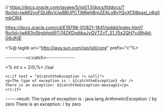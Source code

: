 //
https://docs.oracle.com/javaee/5/jstl/1.1/docs/tlddocs/?fbclid=IwAR2yoFQUjByVJwBBUPCTiMIlehBrpZEALoByYQyXf3I8pasl_n8g0mbClR4

https://docs.oracle.com/cd/E19798-01/821-1841/gjddd/index.html?fbclid=IwAR3n0bgIdgdi9Tj74ZKDxdtkaJyQVTZyT_S1_f5x2QH7yJ8h4d-G6uftjlE


<%@ taglib  uri="http://java.sun.com/jsp/jstl/core" prefix="c"%>

----------<c:catch>--------------
<body>  
    <c:catch var ="catchtheException">  
    <% int x = 2/0;%>  //sai
    </c:catch>  
    
    <c:if test = "${catchtheException != null}">  
    <p>The type of exception is : ${catchtheException} <br />  
    There is an exception: ${catchtheException.message}</p>  
    </c:if>  
</body>   
------result: The type of exception is : java.lang.ArithmeticException: / by zero
               There is an exception: / by zero
